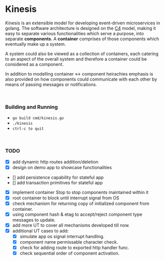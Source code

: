 # Kinesis

Kinesis is an extensible model for developing event-driven microservices in golang. The software architecture is designed 
on the [C4](https://c4model.com) model, making it easy to separate various functionalities which serve a purpose, into 
separate <b>components</b>. A <b>container</b> comprises of those components which eventually make up a system.

A system could also be viewed as a collection of containers, each catering to an aspect of the overall system and therefore
a container could be considered as a component.

In addition to modelling container <-> component heirachies emphasis is also provided on how components could communicate with each other by means of passing messages or notifications.

<br/>

### Building and Running
- ```go build cmd/kinesis.go```
- ```./kinesis```
- ```ctrl-c to quit```

<br/>

### TODO
- [X] add dynamic http routes addition/deletion
- [X] design on demo app to showcase functionalities
- [] add persistence capability for stateful app
- [] add transaction primitives for stateful app
- [X] implement container Stop to stop components maintained within it
- [X] root container to block until interrupt signal from OS
- [X] check mechanism for returning copy of initialized component from container.
- [X] using component hash & etag to accept/reject component type messages to update.
- [X] add more UT to cover all mechanisms developed till now.
- [X] additional UT cases to add: 
    - [X] simulate app os signal interrupt handling.
    - [X] component name permissable character check.
    - [X] check for adding route to exported http handler func.
    - [X] check sequential order of component activation.